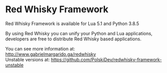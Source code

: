 # Red Whisky Framework
Red Whisky Framework is available for Lua 5.1 and Python 3.8.5

By using Red Whisky you can unify your Python and Lua applications,
developers are free to distribute Red Whisky based applications.

You can see more information at: http://www.gabrielmargarido.ga/redwhisky  
Unstable versions at: https://github.com/PolskiDev/redwhisky-framework-unstable
